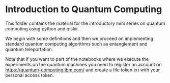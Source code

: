 # Introduction to Quantum Computing #

This folder contains the material for the introductory mini series on quantum computing using python and qiskit.

We begin with some definitions and then we proceed on implementing standard quantum computing algorithms such as entanglement and quantum teleportation.

Note that if you want to part of the notebooks where we execute the experiments on the quantum machines you need to register an account on https://quantum-computing.ibm.com/
and create a file token.txt with your personal access token.
